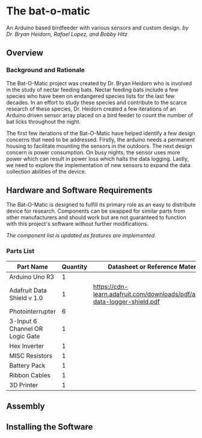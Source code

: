 # The bat-o-matic
An Arduino based birdfeeder with various sensors and custom design.
*by Dr. Bryan Heidorn, Rafael Lopez, and Bobby Hitz*


## Overview

### Background and Rationale

The Bat-O-Matic project was created by Dr. Bryan Heidorn who is involved in the study of nectar feeding bats. Nectar feeding bats include a few species who have been on endangered species lists for the last few decades.  In an effort to study these species and contribute to the scarce research of these species, Dr. Heidorn created a few iterations of an Arduino driven sensor array placed on a bird feeder to count the number of bat licks throughout the night. 

The first few iterations of the Bat-O-Matic have helped identify a few design concerns that need to be addressed. Firstly, the arduino needs a permanent housing to facilitate mounting the sensors in the outdoors. The next design concern is power consumption. On busy nights, the sensor uses more power which can result in power loss which halts the data logging. Lastly, we need to explore the implementation of new sensors to expand the data collection abilities of the device. 


## Hardware and Software Requirements

The Bat-O-Matic is designed to fulfill its primary role as an easy to distribute device for research. Components can be swapped for similar parts from other manufacturers and should work but are not guaranteed to function with this project's software without further modifications.

*The component list is updated as features are implemented.*

### Parts List ###

|Part Name | Quantity | Datasheet or Reference Material |
|----------|----------|-----------|
| Arduino Uno R3 | 1 | |
| Adafruit Data Shield v 1.0  |  1 | https://cdn-learn.adafruit.com/downloads/pdf/adafruit-data-logger-shield.pdf |
| Photointerrupter| 6 | |
| 3-Input 6 Channel OR Logic Gate | 1 | |
| Hex Inverter | 1 | |
| MISC Resistors| 1 | |
| Battery Pack | 1 | |
| Ribbon Cables | 1 | |
| 3D Printer | 1 | |

## Assembly


## Installing the Software
